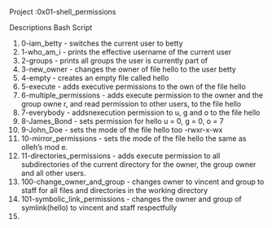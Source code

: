 Project :0x01-shell_permissions

Descriptions Bash Script
1. 0-iam_betty - switches the current user to betty
2. 1-who_am_i - prints the effective username of the current user
3. 2-groups - prints all groups the user is currently part of
4. 3-new_owner - changes the owner of file hello to the user betty
5. 4-empty - creates an empty file called hello
6. 5-execute - adds executive permissions to the own of the file hello
7. 6-multiple_permissions - adds execute permission to the owner and the group owne	r, and read permission to other users, to the file hello
8. 7-everybody - addsnexecution permission to u, g and o to the file hello
9. 8-James_Bond - sets permission for hello u = 0, g = 0, o = 7 
10. 9-John_Doe - sets the mode of the file hello too -rwxr-x-wx
11. 10-mirror_permissions - sets the mode of the file hello the same as olleh’s mod	e.
12. 11-directories_permissions - adds execute permission to all subdirectories of the current directory for the owner, the group owner and all other users.
15. 100-change_owner_and_group - changes owner to vincent and group to staff for all files and directories in the working directory
16. 101-symbolic_link_permissions - changes the owner and group of symlink(hello) to vincent and staff respectfully
17. 
